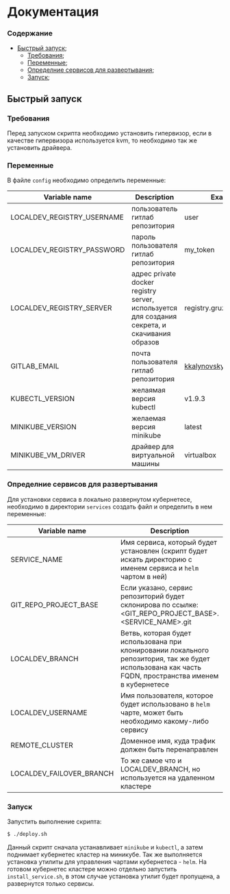 # Документация

### Содержание

+ [Быстрый запуск](#Quickstart);
    + [Требования](#Req);
    + [Переменные](#Vars);
    + [Определние сервисов для развертывания](#Def_services);
    + [Запуск](#Start);

## <a name="Quickstart"></a> Быстрый запуск

### <a name="Req"></a> Требования

Перед запуском скрипта необходимо установить гипервизор, если в качестве гипервизора используется kvm, то необходимо так же установить драйвера.

### <a name="Vars"></a> Переменные

В файле `config` необходимо определить переменные:

| Variable name | Description | Example |
| ------------- | ----------- | ------- |
| LOCALDEV_REGISTRY_USERNAME | пользователь гитлаб репозитория | user |
| LOCALDEV_REGISTRY_PASSWORD | пароль пользователя гитлаб репозитория | my_token |
| LOCALDEV_REGISTRY_SERVER | адрес private docker registry server, используется для создания секрета, и скачивания образов | registry.gruzer.ru |
| GITLAB_EMAIL | почта пользователя гитлаб репозитория | kkalynovskyi@gmail.com |
| KUBECTL_VERSION | желаямая версия kubectl | v1.9.3 |
| MINIKUBE_VERSION | желаемая версия minikube | latest |
| MINIKUBE_VM_DRIVER | драйвер для виртуальной машины | virtualbox |

### <a name="Def_services"></a> Определние сервисов для развертывания
Для установки сервиса в локально развернутом кубернетесе, необходимо в директории `services` создать файл и определить в нем переменные:

| Variable name | Description | Required | Example |
| ------------- | ----------- | -------- | ------- |
| SERVICE_NAME | Имя сервиса, который будет установлен (скрипт будет искать директорию с именем сервиса и `helm` чартом в ней) | Да | ext-api |
| GIT_REPO_PROJECT_BASE | Если указано, сервис репозиторий будет склонирова по ссылке: <GIT_REPO_PROJECT_BASE>.<SERVICE_NAME>.git | Нет | git@gitlab.gruzer.ru:apps |
| LOCALDEV_BRANCH | Ветвь, которая будет использована при клонировании локального репозитория, так же будет использована как часть FQDN, пространства именем в кубернетесе | Нет | stage |
| LOCALDEV_USERNAME | Имя пользователя, которое будет использовано в `helm` чарте, может быть необходимо какому-либо сервису | Да | yes |
| REMOTE_CLUSTER | Доменное имя, куда трафик должен быть перенаправлен | Нет | cluster.local |
| LOCALDEV_FAILOVER_BRANCH | То же самое что и LOCALDEV_BRANCH, но используется на удаленном кластере | Если REMOTE_CLUSTER опеределен | master |

### <a name="Start"></a> Запуск

3апустить выполнение скрипта:
```sh
$ ./deploy.sh
```
Данный скрипт сначала устанавливает `minikube` и `kubectl`, а затем поднимает кубернетес кластер на миникубе. Так же выполняется установка утилиты для управления чартами кубернетеса - `helm`.
На готовом кубернетес кластере можно отдельно запустить `install_service.sh`, в этом случае установка утилит будет пропущена, а развернутся только сервисы.
